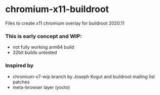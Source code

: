 # chromium-x11-buildroot
Files to create x11 chromium overlay for buildroot 2020.11

### This is early concept and WIP:
- not fully working arm64 build
- 32bit builds untested

### Inspired by
- chromium-v7-wip branch by Joseph Kogut and buildroot mailing list patches
- meta-browser layer (yocto)
